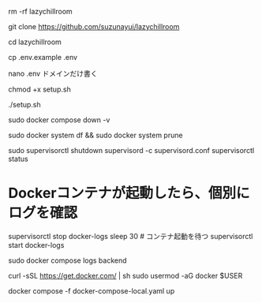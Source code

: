 rm -rf lazychillroom

git clone https://github.com/suzunayui/lazychillroom

cd lazychillroom

cp .env.example .env

nano .env
ドメインだけ書く

chmod +x setup.sh

./setup.sh

sudo docker compose down -v

sudo docker system df && sudo docker system prune

sudo supervisorctl shutdown
supervisord -c supervisord.conf
supervisorctl status

# Dockerコンテナが起動したら、個別にログを確認
supervisorctl stop docker-logs
sleep 30  # コンテナ起動を待つ
supervisorctl start docker-logs

sudo docker compose logs backend


curl -sSL https://get.docker.com/ | sh
sudo usermod -aG docker $USER

docker compose -f docker-compose-local.yaml up